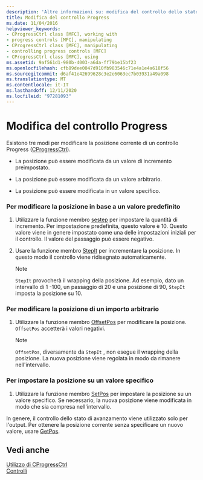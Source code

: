 ```yaml
---
description: 'Altre informazioni su: modifica del controllo dello stato di avanzamento'
title: Modifica del controllo Progress
ms.date: 11/04/2016
helpviewer_keywords:
- CProgressCtrl class [MFC], working with
- progress controls [MFC], manipulating
- CProgressCtrl class [MFC], manipulating
- controlling progress controls [MFC]
- CProgressCtrl class [MFC], using
ms.assetid: 9af561d1-980b-4003-a6da-ff79be15bf23
ms.openlocfilehash: cfb89dee0047d910fb983546c71e4a1e4a618f56
ms.sourcegitcommit: d6af41e42699628c3e2e6063ec7b03931a49a098
ms.translationtype: MT
ms.contentlocale: it-IT
ms.lasthandoff: 12/11/2020
ms.locfileid: "97281093"
---
```

# <a name="manipulating-the-progress-control"></a>Modifica del controllo Progress

Esistono tre modi per modificare la posizione corrente di un controllo Progress ([CProgressCtrl](reference/cprogressctrl-class.md)).

- La posizione può essere modificata da un valore di incremento preimpostato.

- La posizione può essere modificata da un valore arbitrario.

- La posizione può essere modificata in un valore specifico.

### <a name="to-change-the-position-by-a-preset-amount"></a>Per modificare la posizione in base a un valore predefinito

1. Utilizzare la funzione membro [sestep](reference/cprogressctrl-class.md#setstep) per impostare la quantità di incremento. Per impostazione predefinita, questo valore è 10. Questo valore viene in genere impostato come una delle impostazioni iniziali per il controllo. Il valore del passaggio può essere negativo.

1. Usare la funzione membro [StepIt](reference/cprogressctrl-class.md#stepit) per incrementare la posizione. In questo modo il controllo viene ridisegnato automaticamente.

    > [!NOTE]
    >  `StepIt` provocherà il wrapping della posizione. Ad esempio, dato un intervallo di 1 -100, un passaggio di 20 e una posizione di 90, `StepIt` imposta la posizione su 10.

### <a name="to-change-the-position-by-an-arbitrary-amount"></a>Per modificare la posizione di un importo arbitrario

1. Utilizzare la funzione membro [OffsetPos](reference/cprogressctrl-class.md#offsetpos) per modificare la posizione. `OffsetPos` accetterà i valori negativi.

    > [!NOTE]
    >  `OffsetPos`, diversamente da `StepIt` , non esegue il wrapping della posizione. La nuova posizione viene regolata in modo da rimanere nell'intervallo.

### <a name="to-change-the-position-to-a-specific-value"></a>Per impostare la posizione su un valore specifico

1. Utilizzare la funzione membro [SetPos](reference/cprogressctrl-class.md#setpos) per impostare la posizione su un valore specifico. Se necessario, la nuova posizione viene modificata in modo che sia compresa nell'intervallo.

In genere, il controllo dello stato di avanzamento viene utilizzato solo per l'output. Per ottenere la posizione corrente senza specificare un nuovo valore, usare [GetPos](reference/cprogressctrl-class.md#getpos).

## <a name="see-also"></a>Vedi anche

[Utilizzo di CProgressCtrl](using-cprogressctrl.md)<br/>
[Controlli](controls-mfc.md)
